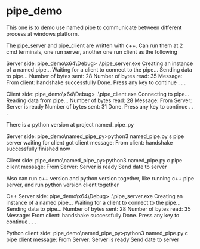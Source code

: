 # pipe_demo
This one is to demo use named pipe to communicate between different process at windows platform.

The pipe_server and pipe_client are written with c++. Can run them at 2 cmd terminals, one run server, another one run client as the following

Server side:
pipe_demo\x64\Debug> .\pipe_server.exe
Creating an instance of a named pipe...
Waiting for a client to connect to the pipe...
Sending data to pipe...
Number of bytes sent: 28
Number of bytes read: 35
Message: From client: handshake successfully
Done.
Press any key to continue . . .

Client side:
pipe_demo\x64\Debug> .\pipe_client.exe
Connecting to pipe...
Reading data from pipe...
Number of bytes read: 28
Message: From Server: Server is ready
Number of bytes sent: 31
Done.
Press any key to continue . . .

There is a python version at project named_pipe_py

Server side:
pipe_demo\named_pipe_py>python3 named_pipe.py s
pipe server
waiting for client
got client
message: From client: handshake successfully
finished now

Client side:
pipe_demo\named_pipe_py>python3 named_pipe.py c
pipe client
message: From Server: Server is ready
Send date to server

Also can run c++ version and python version together, like running c++ pipe server, and run python version client together

C++ Server side:
pipe_demo\x64\Debug> .\pipe_server.exe
Creating an instance of a named pipe...
Waiting for a client to connect to the pipe...
Sending data to pipe...
Number of bytes sent: 28
Number of bytes read: 35
Message: From client: handshake successfully
Done.
Press any key to continue . . .

Python client side:
pipe_demo\named_pipe_py>python3 named_pipe.py c
pipe client
message: From Server: Server is ready
Send date to server

